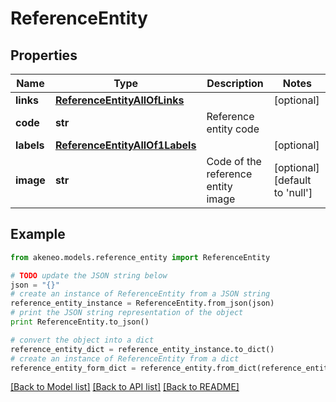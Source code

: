 # ReferenceEntity


## Properties
Name | Type | Description | Notes
------------ | ------------- | ------------- | -------------
**links** | [**ReferenceEntityAllOfLinks**](ReferenceEntityAllOfLinks.md) |  | [optional] 
**code** | **str** | Reference entity code | 
**labels** | [**ReferenceEntityAllOf1Labels**](ReferenceEntityAllOf1Labels.md) |  | [optional] 
**image** | **str** | Code of the reference entity image | [optional] [default to 'null']

## Example

```python
from akeneo.models.reference_entity import ReferenceEntity

# TODO update the JSON string below
json = "{}"
# create an instance of ReferenceEntity from a JSON string
reference_entity_instance = ReferenceEntity.from_json(json)
# print the JSON string representation of the object
print ReferenceEntity.to_json()

# convert the object into a dict
reference_entity_dict = reference_entity_instance.to_dict()
# create an instance of ReferenceEntity from a dict
reference_entity_form_dict = reference_entity.from_dict(reference_entity_dict)
```
[[Back to Model list]](../README.md#documentation-for-models) [[Back to API list]](../README.md#documentation-for-api-endpoints) [[Back to README]](../README.md)


